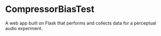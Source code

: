 # CompressorBiasTest
A web app built on Flask that performs and collects data for a perceptual audio experiment.
